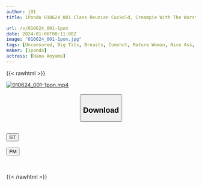 ```yaml
---
author: j91
title: 1Pondo 010624_001 Class Reunion Cuckold, Creampie With The Worst Ex-Boyfriend Hana Aoyama

url: /v/010624_001-1pon
date: 2024-01-06T00:11:00Z
image: "010624_001-1pon.jpg"
tags: [Uncensored, Big Tits, Breasts, Cumshot, Mature Woman, Nice Ass, Sexy Legs, Shaved, Slender]
maker: [1pondo]
actress: [Hana Aoyama]
---
```



{{< rawhtml >}}

<div class="video" data-videoid="DGzqWrPgXmfkrpj">
    <a href="javascript:;">
        <img src="/v/010624_001-1pon/010624_001-1pon.jpg" width="WIDTH" height="HEIGHT" alt="010624_001-1pon.mp4" loading="lazy">
    </a>
</div>

<script type="text/javascript" src="https://j91.asia/asset/on-demand-st.js"></script>

<br>
  <link rel="stylesheet" href="https://j91.asia/asset/bs5.css">
  
  <center>
  <button class="btn btn-primary" type="button" data-bs-toggle="collapse" data-bs-target=".multi-collapse" aria-expanded="false" aria-controls="multiCollapseExample1 multiCollapseExample2"><h2>Download</h2></button></center>
</p>
<div class="row">
  <div class="col">
    <div class="collapse multi-collapse" id="multiCollapseExample1">
      <div class="card card-body">
	      	      <br>
<div class="buttons">  
<a href="https://streamtape.to/v/DGzqWrPgXmfkrpj" target="_blank"><button class="btn-hover color-3"><i class="fa fa-download"></i> ST</button></a></div>
    </div>
  </div>
</div>
  <div class="col">
    <div class="collapse multi-collapse" id="multiCollapseExample2">
      <div class="card card-body">
	      <br>
<div class="buttons">
    <a href="https://filemoon.sx/d/k5fpzmb77eks" target="_blank"><button class="btn-hover color-8"><i class="fa fa-download"></i> FM</button></a></div>
<br><br>
      </div>
    </div>
  </div>
</div>

{{< /rawhtml >}}